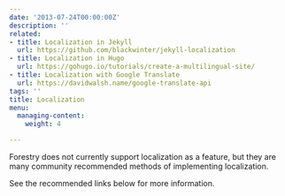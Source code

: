 ```yaml
---
date: '2013-07-24T00:00:00Z'
description: ''
related:
- title: Localization in Jekyll
  url: https://github.com/blackwinter/jekyll-localization
- title: Localization in Hugo
  url: https://gohugo.io/tutorials/create-a-multilingual-site/
- title: Localization with Google Translate
  url: https://davidwalsh.name/google-translate-api
tags: ''
title: Localization
menu:
  managing-content:
    weight: 4

---
```

Forestry does not currently support localization as a feature, but they are many community recommended methods of implementing localization.

See the recommended links below for more information.
